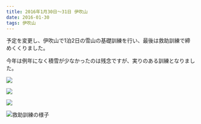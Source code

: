 ```yaml
---
title: 2016年1月30日～31日 伊吹山
date: 2016-01-30 
tags: 伊吹山
---
```


予定を変更し、伊吹山で1泊2日の雪山の基礎訓練を行い、最後は救助訓練で締めくくりました。  

今年は例年になく積雪が少なかったのは残念ですが、実りのある訓練となりました。  

![](p13000441.jpg)  

![](p13100801.jpg)  

![](p13100821.jpg)  

![救助訓練の様子](img_1953.jpg)  

